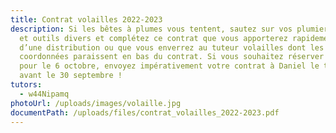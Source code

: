 ```yaml
---
title: Contrat volailles 2022-2023
description: Si les bêtes à plumes vous tentent, sautez sur vos plumiers, encre
  et outils divers et complétez ce contrat que vous apporterez rapidement lors
  d’une distribution ou que vous enverrez au tuteur volailles dont les
  coordonnées paraissent en bas du contrat. Si vous souhaitez réserver un poulet
  pour le 6 octobre, envoyez impérativement votre contrat à Daniel le tuteur
  avant le 30 septembre !
tutors:
  - w44Nipamq
photoUrl: /uploads/images/volaille.jpg
documentPath: /uploads/files/contrat_volailles_2022-2023.pdf
---
```

